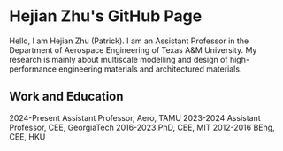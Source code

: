 # Hejian Zhu's GitHub Page

Hello, I am Hejian Zhu (Patrick). I am an Assistant Professor in the Department of Aerospace Engineering of Texas A&M University. My research is mainly about multiscale modelling and design of high-performance engineering materials and architectured materials.

## Work and Education
2024-Present Assistant Professor, Aero, TAMU
2023-2024    Assistant Professor, CEE, GeorgiaTech
2016-2023    PhD, CEE, MIT
2012-2016    BEng, CEE, HKU

<!---
hejianzhu2023/hejianzhu2023 is a ✨ special ✨ repository because its `README.md` (this file) appears on your GitHub profile.
You can click the Preview link to take a look at your changes.
--->
